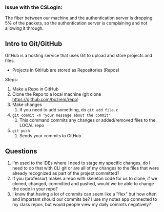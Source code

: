 ### Issue with the CSLogin:
The fiber between our machine and the authentication server is dropping 5% of the packets, so the authentication server is complaining and not allowing it through.

## Intro to Git/GitHub
GitHub is a hosting service that uses Git to upload and store projects and files.
* Projects in GitHub are stored as Repositories (Repos)

Steps:
1. Make a Repo in GitHub
2. Clone the Repo to a local machine (git clone https://github.com/bozrem/repo)
3. Make changes
	1. If you need to add something, do ```git add file.c```
4. ```git commit -m "your message about the commit"```
	1. This command commits any changes or added/removed files to the LOCAL repo
5. ```git push```
	1. Sends your commits to GitHub


## Questions
1. I'm used to the IDEs where I need to stage my specific changes, do I need to do that with CLI git or are all of my changes to the files that were already recognized as part of the project committed?
2. If you (professor) makes a repo with skeleton code for us to clone, if we cloned, changed, committed and pushed, would we be able to change the code in your repo?
3. I know that having a lot of commits can seem like a "flex" but how often and important should our commits be? I use my notes app connected to my class repos, but would people view my daily commits negatively?